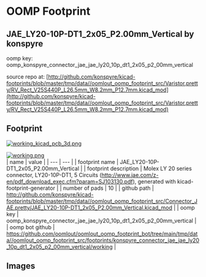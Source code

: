 # OOMP Footprint  
## JAE_LY20-10P-DT1_2x05_P2.00mm_Vertical  by konspyre  
  
oomp key: oomp_konspyre_connector_jae_jae_ly20_10p_dt1_2x05_p2_00mm_vertical  
  
source repo at: [http://github.com/konspyre/kicad-footprints/blob/master/tmp/data//oomlout_oomp_footprint_src/Varistor.pretty/RV_Rect_V25S440P_L26.5mm_W8.2mm_P12.7mm.kicad_mod](http://github.com/konspyre/kicad-footprints/blob/master/tmp/data//oomlout_oomp_footprint_src/Varistor.pretty/RV_Rect_V25S440P_L26.5mm_W8.2mm_P12.7mm.kicad_mod)  
## Footprint  
  
[![working_kicad_pcb_3d.png](working_kicad_pcb_3d_600.png)](working_kicad_pcb_3d.png)  
  
[![working.png](working_600.png)](working.png)  
| name | value | 
| --- | --- | 
| footprint name | JAE_LY20-10P-DT1_2x05_P2.00mm_Vertical | 
| footprint description | Molex LY 20 series connector, LY20-10P-DT1, 5 Circuits (http://www.jae.com/z-en/pdf_download_exec.cfm?param=SJ103130.pdf), generated with kicad-footprint-generator | 
| number of pads | 10 | 
| github path | http://github.com/konspyre/kicad-footprints/blob/master/tmp/data//oomlout_oomp_footprint_src/Connector_JAE.pretty/JAE_LY20-10P-DT1_2x05_P2.00mm_Vertical.kicad_mod | 
| oomp key | oomp_konspyre_connector_jae_jae_ly20_10p_dt1_2x05_p2_00mm_vertical | 
| oomp bot github | https://github.com/oomlout/oomlout_oomp_footprint_bot/tree/main/tmp/data//oomlout_oomp_footprint_src/footprints/konspyre_connector_jae_jae_ly20_10p_dt1_2x05_p2_00mm_vertical/working | 
## Images  
